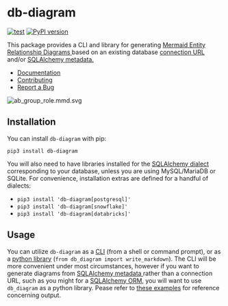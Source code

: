# db-diagram

[![test](https://github.com/enorganic/db-diagram/actions/workflows/test.yml/badge.svg?branch=main)](https://github.com/enorganic/db-diagram/actions/workflows/test.yml)
[![PyPI version](https://badge.fury.io/py/db-diagram.svg?icon=si%3Apython)](https://badge.fury.io/py/db-diagram)

This package provides a CLI and library for generating
[Mermaid Entity Relationship Diagrams
](https://mermaid.js.org/syntax/entityRelationshipDiagram.html)
based on an existing database [connection URL
](https://docs.sqlalchemy.org/en/20/core/engines.html#database-urls) and/or
[SQLAlchemy metadata.
](https://docs.sqlalchemy.org/en/20/core/metadata.html)

- [Documentation](https://db-diagram.enorganic.org)
- [Contributing](https://db-diagram.enorganic.org/contributing)
- [Report a Bug](https://github.com/enorganic/db-diagram/issues)

![ab_group_role.mmd.svg](https://db-diagram.enorganic.org/examples/airflow/depth=2/svg/ab_group_role.mmd.svg)

## Installation

You can install `db-diagram` with pip:

```shell
pip3 install db-diagram
```

You will also need to have libraries installed for the
[SQLAlchemy dialect](https://docs.sqlalchemy.org/en/latest/dialects/)
corresponding to your database, unless you are using MySQL/MariaDB
or SQLite. For convenience, installation extras are defined for a handful of
dialects:

- `pip3 install 'db-diagram[postgresql]'`
- `pip3 install 'db-diagram[snowflake]'`
- `pip3 install 'db-diagram[databricks]'`

## Usage

You can utilize `db-diagram` as a
[CLI](https://db-diagram.enorganic.or/cli/) (from a shell or command prompt),
or as a [python library](https://db-diagram.enorganic.or/api/)
(`from db_diagram import write_markdown`).
The CLI will be more convenient under most circumstances, however
if you want to generate diagrams from [SQLAlchemy metadata
](https://docs.sqlalchemy.org/en/20/core/metadata.html) rather than
a connection URL, such as you might for a
[SQLAlchemy ORM](https://docs.sqlalchemy.org/en/latest/orm/),
you will want to use `db_diagram` as a python library.
Pease refer to [these examples](https://db-diagram.enorganic.org/examples/)
for reference concerning output.

